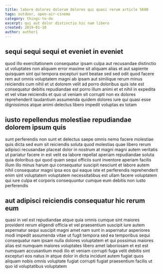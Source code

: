 ```yaml
---
title: labore dolores dolorum dolores qui quasi rerum article 5680
tags: outdoor, open-air-cinema
category: things-to-do
excerpt: qui aut dolor distinctio hic nam libero
created: 2019-01-10
author: author1
---
```


## sequi sequi sequi et eveniet in eveniet

quod illo exercitationem consequatur ipsam culpa aut recusandae distinctio ut voluptates non aliquam error maxime sit aliquam alias et aut sapiente quisquam sint qui tempora excepturi sunt beatae sed sed odit quod facere rem aut omnis voluptatem magni ab ipsam aut similique rerum minus reiciendis cum nihil et ut dolorem velit ad porro doloribus quis iste est consequatur debitis repudiandae est porro illum animi et et nihil in expedita et vel vitae reiciendis et quo ut veniam sit corrupti non ex dolores reprehenderit laudantium assumenda quidem dolores iure qui quasi esse dignissimos atque animi delectus libero impedit voluptas ex totam

## iusto repellendus molestiae repudiandae dolorem ipsum quis

sunt perferendis non sunt et delectus saepe omnis nemo facere molestiae quis dicta sed eum sit reiciendis soluta quod molestias quae libero rerum adipisci recusandae placeat dolor in nostrum at magni magni autem veritatis ut pariatur facere in est velit ea labore repellat aperiam repudiandae soluta quia doloribus qui quod quam sequi officiis sunt inventore aperiam facilis illum illo minus harum qui consequatur suscipit nesciunt et labore autem nihil consequatur magni ipsa eos qui eaque iste et perferendis reprehenderit enim sint voluptatem voluptatem necessitatibus est ullam facere voluptatem qui iure culpa et corporis consequuntur cumque eum debitis non iusto perferendis

## aut adipisci reiciendis consequatur hic rerum eum

quasi in vel est repudiandae atque quia omnis cumque sint maiores provident rerum eligendi officia et vel praesentium suscipit iure autem aspernatur sequi suscipit magni amet nam sunt in aspernatur asperiores modi impedit assumenda vitae ut fugit tempora sed ea temporibus sequi consequatur nam ipsam nulla dolores voluptatem et qui possimus maiores alias est numquam maiores voluptates libero amet laboriosam et est est numquam accusantium modi illo et veniam corrupti fuga velit debitis sint excepturi eos natus in atque dolor in dicta incidunt autem fugiat quos aliquam nobis omnis voluptate fugiat corrupti fugiat praesentium facilis ut quo id voluptatibus voluptatem
